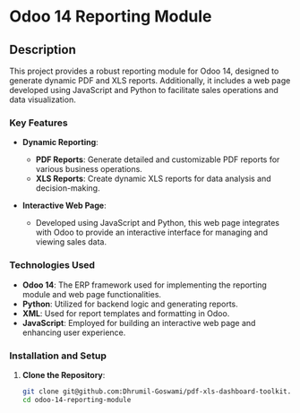# Odoo 14 Reporting Module

## Description

This project provides a robust reporting module for Odoo 14, designed to generate dynamic PDF and XLS reports. Additionally, it includes a web page developed using JavaScript and Python to facilitate sales operations and data visualization.

### Key Features

- **Dynamic Reporting**: 
  - **PDF Reports**: Generate detailed and customizable PDF reports for various business operations.
  - **XLS Reports**: Create dynamic XLS reports for data analysis and decision-making.
  
- **Interactive Web Page**:
  - Developed using JavaScript and Python, this web page integrates with Odoo to provide an interactive interface for managing and viewing sales data.

### Technologies Used

- **Odoo 14**: The ERP framework used for implementing the reporting module and web page functionalities.
- **Python**: Utilized for backend logic and generating reports.
- **XML**: Used for report templates and formatting in Odoo.
- **JavaScript**: Employed for building an interactive web page and enhancing user experience.

### Installation and Setup

1. **Clone the Repository**:
   ```bash
   git clone git@github.com:Dhrumil-Goswami/pdf-xls-dashboard-toolkit.git
   cd odoo-14-reporting-module
